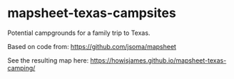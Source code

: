 # mapsheet-texas-campsites
Potential campgrounds for a family trip to Texas.

Based on code from:
https://github.com/jsoma/mapsheet

See the resulting map here:
https://howisjames.github.io/mapsheet-texas-camping/
